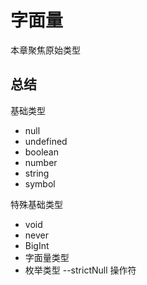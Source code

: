 # 字面量

本章聚焦原始类型


## 总结
基础类型
* null
* undefined
* boolean
* number
* string
* symbol

特殊基础类型
* void
* never
* BigInt
* 字面量类型
* 枚举类型
--strictNull 操作符